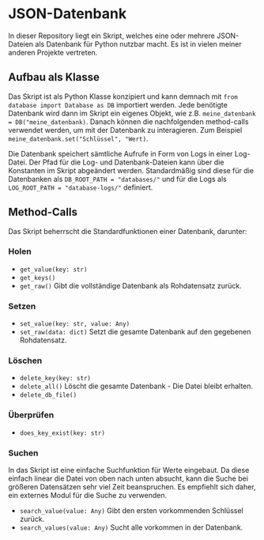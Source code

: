 # JSON-Datenbank
In dieser Repository liegt ein Skript, welches eine oder mehrere JSON-Dateien als Datenbank für Python nutzbar macht. Es ist in vielen meiner anderen Projekte vertreten.

## Aufbau als Klasse
Das Skript ist als Python Klasse konzipiert und kann demnach mit `from database import Database as DB` importiert werden. Jede benötigte Datenbank wird dann im Skript ein eigenes Objekt, wie z.B. `meine_datenbank = DB("meine_datenbank)`. Danach können die nachfolgenden method-calls verwendet werden, um mit der Datenbank zu interagieren. Zum Beispiel `meine_datenbank.set("Schlüssel", "Wert)`. 

Die Datenbank speichert sämtliche Aufrufe in Form von Logs in einer Log-Datei. Der Pfad für die Log- und Datenbank-Dateien kann über die Konstanten im Skript abgeändert werden. Standardmäßig sind diese für die Datenbanken als `DB_ROOT_PATH = "databases/"` und für die Logs als `LOG_ROOT_PATH = "database-logs/"` definiert.

## Method-Calls
Das Skript beherrscht die Standardfunktionen einer Datenbank, darunter:

### Holen
- `get_value(key: str)`
- `get_keys()`
- `get_raw()` Gibt die vollständige Datenbank als Rohdatensatz zurück.

### Setzen
- `set_value(key: str, value: Any)`
- `set_raw(data: dict)` Setzt die gesamte Datenbank auf den gegebenen Rohdatensatz.

### Löschen
- `delete_key(key: str)`
- `delete_all()` Löscht die gesamte Datenbank - Die Datei bleibt erhalten.
- `delete_db_file()`

### Überprüfen
- `does_key_exist(key: str)`

### Suchen
In das Skript ist eine einfache Suchfunktion für Werte eingebaut. Da diese einfach linear die Datei von oben nach unten absucht, kann die Suche bei größeren Datensätzen sehr viel Zeit beanspruchen. Es empfiehlt sich daher, ein externes Modul für die Suche zu verwenden.
- `search_value(value: Any)` Gibt den ersten vorkommenden Schlüssel zurück.
- `search_values(value: Any)` Sucht alle vorkommen in der Datenbank.
